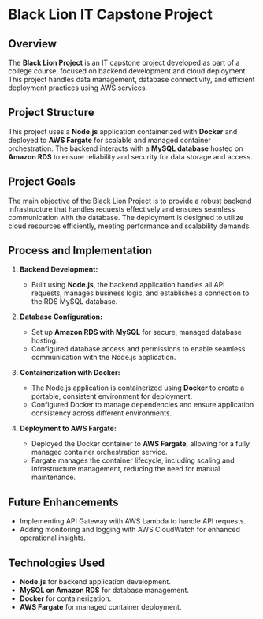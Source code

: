 # Black Lion IT Capstone Project

## Overview
The **Black Lion Project** is an IT capstone project developed as part of a college course, focused on backend development and cloud deployment. This project handles data management, database connectivity, and efficient deployment practices using AWS services.

## Project Structure
This project uses a **Node.js** application containerized with **Docker** and deployed to **AWS Fargate** for scalable and managed container orchestration. The backend interacts with a **MySQL database** hosted on **Amazon RDS** to ensure reliability and security for data storage and access.

## Project Goals
The main objective of the Black Lion Project is to provide a robust backend infrastructure that handles requests effectively and ensures seamless communication with the database. The deployment is designed to utilize cloud resources efficiently, meeting performance and scalability demands.

## Process and Implementation

1. **Backend Development:**
   - Built using **Node.js**, the backend application handles all API requests, manages business logic, and establishes a connection to the RDS MySQL database.

2. **Database Configuration:**
   - Set up **Amazon RDS with MySQL** for secure, managed database hosting.
   - Configured database access and permissions to enable seamless communication with the Node.js application.

3. **Containerization with Docker:**
   - The Node.js application is containerized using **Docker** to create a portable, consistent environment for deployment.
   - Configured Docker to manage dependencies and ensure application consistency across different environments.

4. **Deployment to AWS Fargate:**
   - Deployed the Docker container to **AWS Fargate**, allowing for a fully managed container orchestration service.
   - Fargate manages the container lifecycle, including scaling and infrastructure management, reducing the need for manual maintenance.

## Future Enhancements
- Implementing API Gateway with AWS Lambda to handle API requests.
- Adding monitoring and logging with AWS CloudWatch for enhanced operational insights.

## Technologies Used
- **Node.js** for backend application development.
- **MySQL on Amazon RDS** for database management.
- **Docker** for containerization.
- **AWS Fargate** for managed container deployment.
